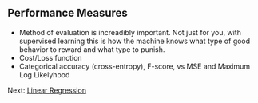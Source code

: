 ## Performance Measures

- Method of evaluation is increadibly important. Not just for you, with supervised learning this is how the machine knows what type of good behavior to reward and what type to punish.
- Cost/Loss function
- Categorical accuracy (cross-entropy), F-score, vs MSE and Maximum Log Likelyhood

Next: [Linear Regression](linear-regression.html)